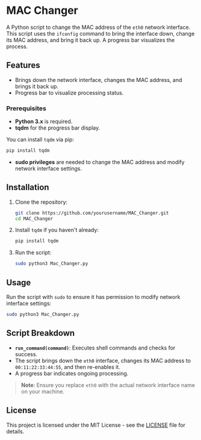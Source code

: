 # MAC Changer

A Python script to change the MAC address of the `eth0` network interface. This script uses the `ifconfig` command to bring the interface down, change its MAC address, and bring it back up. A progress bar visualizes the process.

## Features
- Brings down the network interface, changes the MAC address, and brings it back up.
- Progress bar to visualize processing status.

### Prerequisites
- **Python 3.x** is required.
- **tqdm** for the progress bar display.
  
You can install `tqdm` via pip:
```bash
pip install tqdm
```

- **sudo privileges** are needed to change the MAC address and modify network interface settings.

## Installation

1. Clone the repository:

   ```bash
   git clone https://github.com/yourusername/MAC_Changer.git
   cd MAC_Changer
   ```

2. Install `tqdm` if you haven't already:

   ```bash
   pip install tqdm
   ```

3. Run the script:

   ```bash
   sudo python3 Mac_Changer.py
   ```

## Usage

Run the script with `sudo` to ensure it has permission to modify network interface settings:

```bash
sudo python3 Mac_Changer.py
```

## Script Breakdown

- **`run_command(command)`**: Executes shell commands and checks for success.
- The script brings down the `eth0` interface, changes its MAC address to `00:11:22:33:44:55`, and then re-enables it.
- A progress bar indicates ongoing processing.

> **Note**: Ensure you replace `eth0` with the actual network interface name on your machine.

## License
This project is licensed under the MIT License - see the [LICENSE](LICENSE) file for details.
